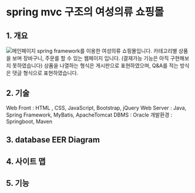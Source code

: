 # spring mvc 구조의 여성의류 쇼핑몰

## 1. 개요

![메인페이지](https://user-images.githubusercontent.com/94607745/157224824-c4a64e13-79d6-4e70-a925-7fdcf030ec90.png)
spring framework를 이용한 여성의류 쇼핑몰입니다. 카테고리별 상품을 보며 장바구니, 주문를 할 수 있는 웹페이지 입니다.
(결재가능 기능은 아직 구현해보지 못하였습니다)
상품을 나열하는 형식은 게시판으로 표현하였으며, Q&A를 적는 방식은 댓글 형식으로 표현하였습니다.

## 2. 기술
Web Front : HTML , CSS, JavaScript, Bootstrap, jQuery
Web Server : Java, Spring Framework, MyBatis, ApacheTomcat
DBMS : Oracle
개발환경 : Springboot, Maven

## 3. database EER Diagram

## 4. 사이트 맵

## 5. 기능
